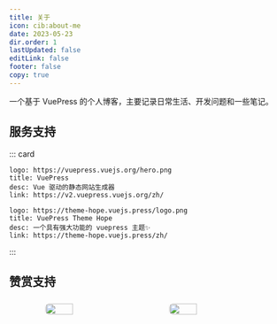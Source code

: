 ```yaml
---
title: 关于
icon: cib:about-me
date: 2023-05-23
dir.order: 1
lastUpdated: false
editLink: false
footer: false
copy: true
---
```


一个基于 VuePress 的个人博客，主要记录日常生活、开发问题和一些笔记。

## 服务支持

::: card

```card
logo: https://vuepress.vuejs.org/hero.png
title: VuePress
desc: Vue 驱动的静态网站生成器
link: https://v2.vuepress.vuejs.org/zh/
```

```card
logo: https://theme-hope.vuejs.press/logo.png
title: VuePress Theme Hope
desc: 一个具有强大功能的 vuepress 主题✨
link: https://theme-hope.vuejs.press/zh/
```

:::

## 赞赏支持

<!-- markdownlint-disable -->

<div class="image-preview">
  <img src="https://nas.ilyl.life:8092/wechat.jpg" />
  <img src="https://nas.ilyl.life:8092/alipay.jpg" />
</div>

<style>
  .image-preview {
    display: flex;
    justify-content: space-evenly;
    align-items: center;
    flex-wrap: wrap;
  }

  .image-preview > img {
     box-sizing: border-box;
     width: 33.3% !important;
     padding: 9px;
     border-radius: 16px;
  }

  @media (max-width: 719px){
    .image-preview > img {
      width: 50% !important;
    }
  }

  @media (max-width: 419px){
    .image-preview > img {
      width: 100% !important;
    }
  }
</style>

<!-- markdownlint-restore -->
